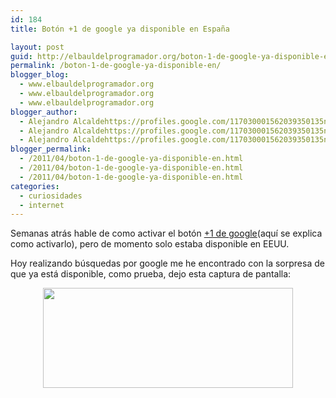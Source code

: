 ```yaml
---
id: 184
title: Botón +1 de google ya disponible en España

layout: post
guid: http://elbauldelprogramador.org/boton-1-de-google-ya-disponible-en-espana/
permalink: /boton-1-de-google-ya-disponible-en/
blogger_blog:
  - www.elbauldelprogramador.org
  - www.elbauldelprogramador.org
  - www.elbauldelprogramador.org
blogger_author:
  - Alejandro Alcaldehttps://profiles.google.com/117030001562039350135noreply@blogger.com
  - Alejandro Alcaldehttps://profiles.google.com/117030001562039350135noreply@blogger.com
  - Alejandro Alcaldehttps://profiles.google.com/117030001562039350135noreply@blogger.com
blogger_permalink:
  - /2011/04/boton-1-de-google-ya-disponible-en.html
  - /2011/04/boton-1-de-google-ya-disponible-en.html
  - /2011/04/boton-1-de-google-ya-disponible-en.html
categories:
  - curiosidades
  - internet
---
```

<div class="iconews">
</div>

Semanas atrás hable de como activar el botón [+1 de google][1](aquí se explica como activarlo), pero de momento solo estaba disponible en EEUU.

Hoy realizando búsquedas por google me he encontrado con la sorpresa de que ya está disponible, como prueba, dejo esta captura de pantalla:

  
<!--more-->

<div class="separator" style="clear: both; text-align: center;">
  <a href="http://3.bp.blogspot.com/-B8NUfAq5TLs/TbvEKl-3kZI/AAAAAAAAAdE/RPi6Udzvf1I/s1600/plus1button.png" imageanchor="1" style="margin-left:1em; margin-right:1em"><img border="0" height="160" width="400" src="http://3.bp.blogspot.com/-B8NUfAq5TLs/TbvEKl-3kZI/AAAAAAAAAdE/RPi6Udzvf1I/s400/plus1button.png" /></a>
</div>



 [1]: http://elbauldelprogramador.com/activar-el-boton-1-de-google/